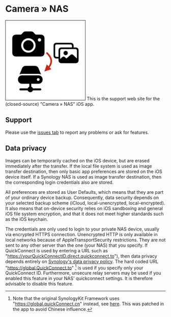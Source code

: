 # Camera » NAS
<img src="./AppIcon.png" border="1" width="250">
This is the support web site for the (closed-source) "Camera » NAS" iOS app.


## Support 
Please use the [issues tab](https://github.com/g-mocken/cam2nasSupport/issues) to report any problems or ask for features.


## Data privacy
Images can be temporarily cached on the iOS device, but are erased immediately after the transfer.
If the local file system is used as image transfer destination, then only basic app preferences are stored on the iOS device itself. If a Synology NAS is used as image transfer destination, then the corresponding login credentials also are stored.

All preferences are stored as User Defaults, which means that they are part of your ordinary device backup. Consequently, data security depends on your selected backup scheme (iCloud, local-unencrypted, local-encrypted).
It also means that on-device security relies on iOS sandboxing and general iOS file system encryption, and that it does not meet higher standards such as the iOS keychain.

The credentials are only used to login to your private NAS device, usually via encrypted HTTPS connection. Unencrypted HTTP is only available in local networks because of AppleTransportSecurity restrictions. They are not sent to any other server than the one (your NAS) that you specify.
If QuickConnect is used by entering a URL such as "https://yourQuickConnectID.direct.quickconnect.to"), then data privacy depends entirely on [Synology's data privacy policy](https://www.synology.com/en-us/company/legal/privacy). The hard coded URL "https://global.QuickConnect.to" [^1] is used if you specify only your QuickConnect ID. Furthermore, unsecure relay servers may be used if you enabled this feature in your NAS' quickconnect settings. It is therefore advisable to disable this feature.

[^1]: Note that the original SynologyKit Framework uses "https://global.quickConnect.cn" instead, see [here](https://github.com/alexiscn/SynologyKit/blob/master/Source/SynologyClient.swift). This was patched in the app to avoid Chinese influence.
